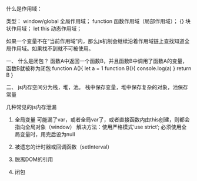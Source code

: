 什么是作用域：

类型：
window/global  全局作用域； 
function       函数作用域（局部作用域）；
{}             块状作用域； let
this           动态作用域；

如果一个变量不在“当前作用域”内，那么js机制会继续沿着作用域链上查找知道全局作用域。如果找不到就不可被使用。
  



一、 什么是闭包？
函数A中返回一个函数B，并且函数B中调用了函数A的变量，函数B就被称为闭包
function A(){
  let a = 1 
  function B(){
      console.log(a)
  }
  return B
}


二、 js内存空间分为栈，堆，池。
栈中保存变量，堆中保存复杂的对象，池保存常量


几种常见的js内存泄漏

1. 全局变量
可能漏了var，或者全局var了，或者直接函数内由this创建，则都会指向全局对象（window）
解决方法：使用严格模式‘use strict’; 必须使用全局变量时，用完后设为null

2. 被遗忘的计时器或回调函数（setInterval）

3. 脱离DOM的引用

4. 闭包











